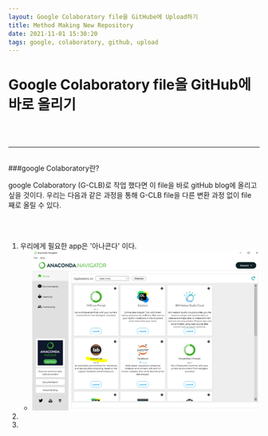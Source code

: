```yaml
---
layout: Google Colaboratory file을 GitHube에 Upload하기
title: Method Making New Repository 
date: 2021-11-01 15:30:20
tags: google, colaboratory, github, upload
---
```


# Google Colaboratory file을 GitHub에  바로 올리기 
<br>
<br>
<hr>
<br>
###google Colaboratory란?  


<br>


google Colaboratory (G-CLB)로 작업 했다면 이 file을 바로 gitHub blog에 올리고 싶을 것이다. 
우리는 다음과 같은 과정을 통해 G-CLB file을 다른 변환 과정 없이 file 째로 올릴 수 있다. 


<br>
<br>


1. 우리에게 필요한 app은 '아나콘다' 이다. 
    -  ![anaconda JupyterLab](/source/imeges/anaconda.PNG)
2.  
3. 
